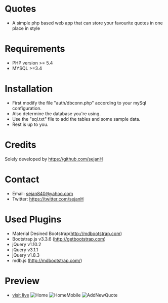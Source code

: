 # Quotes
- A simple php based web app that can store your favourite quotes in one place in style

Requirements
============
- PHP version >= 5.4
- MYSQL >=3.4

Installation
============

+ First modify the file "auth/dbconn.php" according to your mySql configuration.
+ Also determine the database you're using.
+ Use the "sql.txt" file to add the tables and some sample data.
+ Rest is up to you.

Credits
=======
Solely developed by https://github.com/sejanH

Contact
=======

- Email: sejan840@yahoo.com
- Twitter: https://twitter.com/sejanH

Used Plugins
============
- Material Desined Bootstrap(http://mdbootstrap.com)
- Bootstrap.js v3.3.6 (http://getbootstrap.com)
- jQuery v1.10.2
- jQuery v3.1.1
- jQuery v1.8.3
- mdb.js (http://mdbootstrap.com/)

Preview
========
- [visit live](http://sejan.000webhostapp.com/)
![Home](https://cloud.githubusercontent.com/assets/16546092/21075623/b3a8e9d6-bf40-11e6-96d8-a79a69382263.png)
![HomeMobile](https://cloud.githubusercontent.com/assets/16546092/21075624/b3d483ca-bf40-11e6-94b4-59a66cae944c.png)
![AddNewQuote](https://cloud.githubusercontent.com/assets/16546092/21075625/b3f69b5e-bf40-11e6-93d4-12fa4c54aab2.png)
